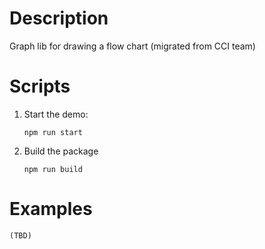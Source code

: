 # Description

Graph lib for drawing a flow chart (migrated from CCI team)

# Scripts

1. Start the demo:

    `npm run start`

2. Build the package

    `npm run build`

# Examples

    (TBD)